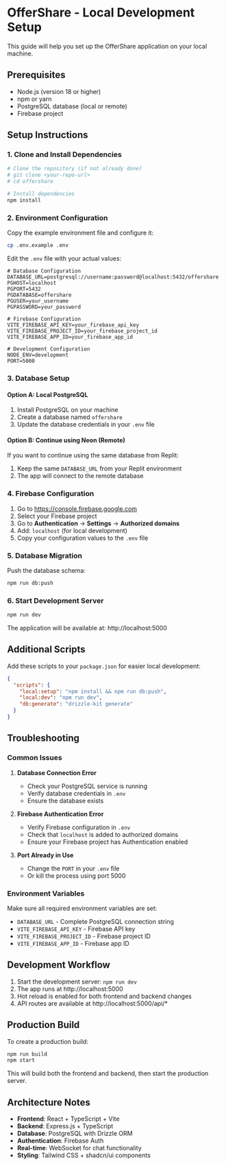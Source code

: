 # OfferShare - Local Development Setup

This guide will help you set up the OfferShare application on your local machine.

## Prerequisites

- Node.js (version 18 or higher)
- npm or yarn
- PostgreSQL database (local or remote)
- Firebase project

## Setup Instructions

### 1. Clone and Install Dependencies

```bash
# Clone the repository (if not already done)
# git clone <your-repo-url>
# cd offershare

# Install dependencies
npm install
```

### 2. Environment Configuration

Copy the example environment file and configure it:

```bash
cp .env.example .env
```

Edit the `.env` file with your actual values:

```env
# Database Configuration
DATABASE_URL=postgresql://username:password@localhost:5432/offershare
PGHOST=localhost
PGPORT=5432
PGDATABASE=offershare
PGUSER=your_username
PGPASSWORD=your_password

# Firebase Configuration
VITE_FIREBASE_API_KEY=your_firebase_api_key
VITE_FIREBASE_PROJECT_ID=your_firebase_project_id
VITE_FIREBASE_APP_ID=your_firebase_app_id

# Development Configuration
NODE_ENV=development
PORT=5000
```

### 3. Database Setup

#### Option A: Local PostgreSQL

1. Install PostgreSQL on your machine
2. Create a database named `offershare`
3. Update the database credentials in your `.env` file

#### Option B: Continue using Neon (Remote)

If you want to continue using the same database from Replit:

1. Keep the same `DATABASE_URL` from your Replit environment
2. The app will connect to the remote database

### 4. Firebase Configuration

1. Go to https://console.firebase.google.com
2. Select your Firebase project
3. Go to **Authentication** → **Settings** → **Authorized domains**
4. Add: `localhost` (for local development)
5. Copy your configuration values to the `.env` file

### 5. Database Migration

Push the database schema:

```bash
npm run db:push
```

### 6. Start Development Server

```bash
npm run dev
```

The application will be available at: http://localhost:5000

## Additional Scripts

Add these scripts to your `package.json` for easier local development:

```json
{
  "scripts": {
    "local:setup": "npm install && npm run db:push",
    "local:dev": "npm run dev",
    "db:generate": "drizzle-kit generate"
  }
}
```

## Troubleshooting

### Common Issues

1. **Database Connection Error**
   - Check your PostgreSQL service is running
   - Verify database credentials in `.env`
   - Ensure the database exists

2. **Firebase Authentication Error**
   - Verify Firebase configuration in `.env`
   - Check that `localhost` is added to authorized domains
   - Ensure your Firebase project has Authentication enabled

3. **Port Already in Use**
   - Change the `PORT` in your `.env` file
   - Or kill the process using port 5000

### Environment Variables

Make sure all required environment variables are set:

- `DATABASE_URL` - Complete PostgreSQL connection string
- `VITE_FIREBASE_API_KEY` - Firebase API key
- `VITE_FIREBASE_PROJECT_ID` - Firebase project ID  
- `VITE_FIREBASE_APP_ID` - Firebase app ID

## Development Workflow

1. Start the development server: `npm run dev`
2. The app runs at http://localhost:5000
3. Hot reload is enabled for both frontend and backend changes
4. API routes are available at http://localhost:5000/api/*

## Production Build

To create a production build:

```bash
npm run build
npm start
```

This will build both the frontend and backend, then start the production server.

## Architecture Notes

- **Frontend**: React + TypeScript + Vite
- **Backend**: Express.js + TypeScript
- **Database**: PostgreSQL with Drizzle ORM
- **Authentication**: Firebase Auth
- **Real-time**: WebSocket for chat functionality
- **Styling**: Tailwind CSS + shadcn/ui components
